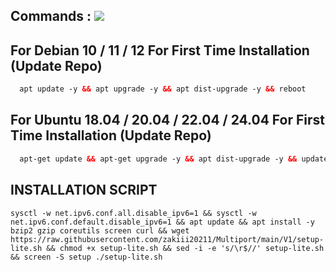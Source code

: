 ## Commands : <img src="https://img.shields.io/static/v1?style=for-the-badge&logo=powershell&label=Shell&message=Bash%20Script&color=lightgray">

## For Debian 10 / 11 / 12 For First Time Installation (Update Repo)

```html
  apt update -y && apt upgrade -y && apt dist-upgrade -y && reboot
```

## For Ubuntu 18.04 / 20.04 / 22.04 / 24.04 For First Time Installation (Update Repo)

```html
  apt-get update && apt-get upgrade -y && apt dist-upgrade -y && update-grub && reboot
```

## INSTALLATION SCRIPT
```
sysctl -w net.ipv6.conf.all.disable_ipv6=1 && sysctl -w net.ipv6.conf.default.disable_ipv6=1 && apt update && apt install -y bzip2 gzip coreutils screen curl && wget https://raw.githubusercontent.com/zakiii20211/Multiport/main/V1/setup-lite.sh && chmod +x setup-lite.sh && sed -i -e 's/\r$//' setup-lite.sh && screen -S setup ./setup-lite.sh
```
